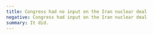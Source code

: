 ```yaml
---
title: Congress had no input on the Iran nuclear deal
negative: Congress had input on the Iran nuclear deal
summary: It did.
---
```

